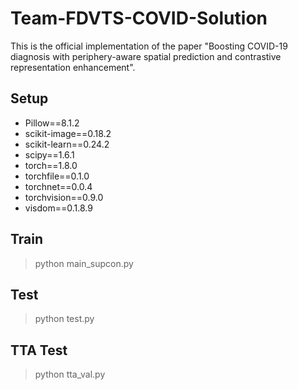 # Team-FDVTS-COVID-Solution


This is the official implementation of the paper "Boosting COVID-19 diagnosis with periphery-aware spatial prediction and contrastive representation enhancement". 

## Setup
+ Pillow==8.1.2
+ scikit-image==0.18.2
+ scikit-learn==0.24.2
+ scipy==1.6.1
+ torch==1.8.0
+ torchfile==0.1.0
+ torchnet==0.0.4
+ torchvision==0.9.0
+ visdom==0.1.8.9

## Train
> python main_supcon.py


## Test
> python test.py


## TTA Test
> python tta_val.py
